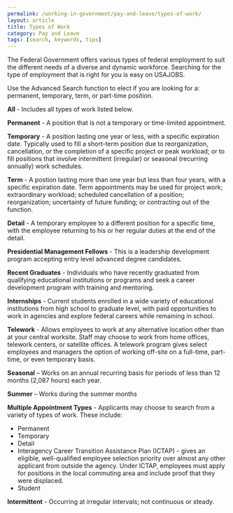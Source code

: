 ```yaml
---
permalink: /working-in-government/pay-and-leave/types-of-work/
layout: article
title: Types of Work
category: Pay and Leave
tags: [search, keywords, tips]
---
```


The Federal Government offers various types of federal employment to suit the different needs of a diverse and dynamic workforce. Searching for the type of employment that is right for you is easy on USAJOBS.

Use the Advanced Search function to elect if you are looking for a: permanent, temporary, term, or part-time position.

**All** - Includes all types of work listed below.

**Permanent** - A position that is not a temporary or time-limited appointment.

**Temporary** - A position lasting one year or less, with a specific expiration date. Typically used to fill a short-term position due to reorganization, cancellation, or the completion of a specific project or peak workload; or to fill positions that involve intermittent (irregular) or seasonal (recurring annually) work schedules.

**Term** - A postion lasting more than one year but less than four years, with a specific expiration date. Term appointments may be used for project work; extraordinary workload; scheduled cancellation of a position; reorganization; uncertainty of future funding; or contracting out of the function.

**Detail** - A temporary employee to a different position for a specific time, with the employee returning to his or her regular duties at the end of the detail.

**Presidential Management Fellows** - This is a leadership development program accepting entry level advanced degree candidates.

**Recent Graduates** - Individuals who have recently graduated from qualifying educational institutions or programs and seek a career development program with training and mentoring.

**Internships** - Current students enrolled in a wide variety of educational institutions from high school to graduate level, with paid opportunities to work in agencies and explore federal careers while remaining in school.

**Telework** - Allows employees to work at any alternative location other than at your central worksite. Staff may choose to work from home offices, telework centers, or satellite offices. A telework program gives select employees and managers the option of working off-site on a full-time, part-time, or even temporary basis.

**Seasonal** – Works on an annual recurring basis for periods of less than 12 months (2,087 hours) each year.

**Summer** – Works during the summer months

**Multiple Appointment Types** - Applicants may choose to search from a variety of types of work. These include:

* Permanent
* Temporary
* Detail
* Interagency Career Transition Assistance Plan (ICTAP) - gives an eligible, well-qualified employee selection priority over almost any other applicant from outside the agency. Under ICTAP, employees must apply for positions in the local commuting area and include proof that they were displaced.
* Student

**Intermittent** - Occurring at irregular intervals; not continuous or steady.

